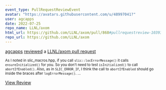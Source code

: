 ```yaml
---
event_type: PullRequestReviewEvent
avatar: "https://avatars.githubusercontent.com/u/48997041?"
user: agcapps
date: 2022-07-25
repo_name: LLNL/axom
html_url: https://github.com/LLNL/axom/pull/868#pullrequestreview-1039327475
repo_url: https://github.com/LLNL/axom
---
```


<a href='https://github.com/agcapps' target='_blank'>agcapps</a> <a href='https://github.com/LLNL/axom/pull/868#pullrequestreview-1039327475' target='_blank'>reviewed</a> a <a href='https://github.com/LLNL/axom/pull/868' target='_blank'>LLNL/axom pull request</a>

<small>As I noted in slic_macros.hpp, if you call `slic::locErrorMessage()` it calls `ensureInitialized()` for you.  So you don't need to test `isInitialized()` to call `abortIfEnabled()`.  Also, as in `SLIC_ERROR_IF`, I think the call to `abortIfEnabled` should go inside the braces after `logErrorMessage()`....</small>

<a href='https://github.com/LLNL/axom/pull/868#pullrequestreview-1039327475' target='_blank'>View Review</a>